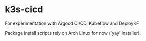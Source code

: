 # k3s-cicd
For experimentation with Argocd CI/CD, Kubeflow and DeployKF

Package install scripts rely on Arch Linux for now ('yay' installer).
